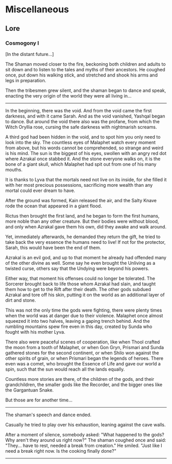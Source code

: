 # Miscellaneous

## Lore 
### Cosmogony I

[In the distant future...]

The Shaman moved closer to the fire, beckoning both children and adults to sit down and to listen to the tales and myths of their ancestors. He coughed once, put down his walking stick, and stretched and shook his arms and legs in preparation.

Then the tribesmen grew silent, and the shaman began to dance and speak, enacting the very origin of the world they were all living in...

***

In the beginning, there was the void. And from the void came the first darkness, and with it came Sarah. And as the void vanished, Yashqal began to dance.
But around the void there also was the profane, from which the Witch Oryllia rose, cursing the safe darkness with nightmarish screams.

A third god had been hidden in the void, and to spot him you only need to look into the sky. The countless eyes of Malaphet watch every moment from above, but his words cannot be comprehended, so strange and weird is his mind. The sun is the biggest of his eyes, swollen with an angry red dot where Azrakal once stabbed it. And the stone everyone walks on, it is the bone of a giant skull, which Malaphet had spit out from one of his many mouths.

It is thanks to Lyva that the mortals need not live on its inside, for she filled it with her most precious possessions, sacrificing more wealth than any mortal could ever dream to have.

After the ground was formed, Kain released the air, and the Salty Knave rode the ocean that appeared in a giant flood.

Rictus then brought the first land, and he began to form the first humans, more noble than any other creature. But their bodies were without blood, and only when Azrakal gave them his own, did they awake and walk around.

Yet, immediately afterwards, he demanded they return the gift, he tried to take back the very essence the humans need to live! If not for the protector, Sarah, this would have been the end of them.

Azrakal is an evil god, and up to that moment he already had offended many of the other divine as well. Some say he even brought the Unliving as a twisted curse, others say that the Undying were beyond his powers.

Either way, that moment his offenses could no longer be tolerated. The Sorcerer brought back to life those whom Azrakal had slain, and taught them how to get to the Rift after their death. The other gods subdued Azrakal and tore off his skin, putting it on the world as an additional layer of dirt and stone.

This was not the only time the gods were fighting, there were plenty times when the world was at danger due to their violence. Malaphet once almost squeezed it into two halves, leaving a gaping trench behind. And the rumbling mountains spew fire even in this day, created by Sunda who fought with his mother Lyva.

There also were peaceful scenes of cooperation, like when Thool crafted the moon from a tooth of Malaphet, or when Gon Gryn, Prismari and Sunda gathered stones for the second continent, or when Shilo won against the other spirits of grain, or when Prismari began the legends of heroes. There even was a comet, who brought the Essence of Life and gave our world a spin, such that the sun would reach all the lands equally.

Countless more stories are there, of the children of the gods, and their grandchildren, the smaller gods like the Recorder, and the bigger ones like the Gargantuan Snake.

But those are for another time...

***

The shaman's speech and dance ended.

Casually he tried to play over his exhaustion, leaning against the cave walls.

After a moment of silence, somebody asked: "What happened to the gods? Why aren't they around us right now?" The shaman coughed once and said: "They... have to rest, needed a break from creation." He smiled. "Just like I need a break right now. Is the cooking finally done?"

---